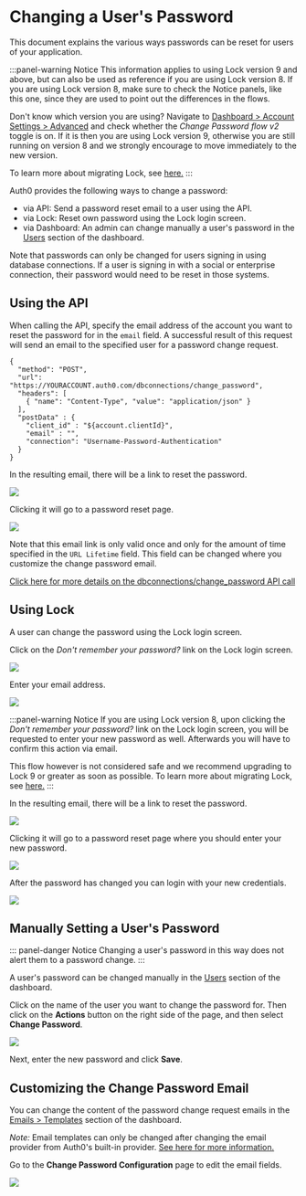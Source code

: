 # Changing a User's Password

This document explains the various ways passwords can be reset for users of your application.

:::panel-warning Notice
This information applies to using Lock version 9 and above, but can also be used as reference if you are using Lock version 8. 
If you are using Lock version 8, make sure to check the Notice panels, like this one, since they are used to point out the differences in the flows.

Don't know which version you are using? 
Navigate to [Dashboard > Account Settings > Advanced](https://manage.auth0.com/#/account/advanced) and check whether the *Change Password flow v2* toggle is on. If it is then you are using Lock version 9, otherwise you are still running on version 8 and we strongly encourage to move immediately to the new version. 

To learn more about migrating Lock, see [here.](/migrations#vulnerable-password-flow)
:::

Auth0 provides the following ways to change a password:
+ via API: Send a password reset email to a user using the API.
+ via Lock: Reset own password using the Lock login screen.
+ via Dashboard: An admin can change manually a user's password in the [Users](${uiURL}/#/users) section of the dashboard.

Note that passwords can only be changed for users signing in using database connections. If a user is signing in with a social or enterprise connection, their password would need to be reset in those systems.


## Using the API

When calling the API, specify the email address of the account you want to reset the password for in the `email` field. A successful result of this request will send an email to the specified user for a password change request.

```har
{
  "method": "POST",
  "url": "https://YOURACCOUNT.auth0.com/dbconnections/change_password",
  "headers": [
    { "name": "Content-Type", "value": "application/json" }
  ],
  "postData" : {
    "client_id" : "${account.clientId}",
    "email" : "",
    "connection": "Username-Password-Authentication"
  }
}
```

In the resulting email, there will be a link to reset the password.

![](/media/articles/connections/database/reset-password-email.png)

Clicking it will go to a password reset page.

![](/media/articles/connections/database/reset-password.png)

Note that this email link is only valid once and only for the amount of time specified in the `URL Lifetime` field. This field can be changed where you customize the change password email.

[Click here for more details on the dbconnections/change_password API call](/auth-api#!#post--dbconnections-change_password)


## Using Lock

A user can change the password using the Lock login screen.

Click on the *Don't remember your password?* link on the Lock login screen.

![](/media/articles/connections/database/lock_v9/lock_login_page.png)

Enter your email address.

![](/media/articles/connections/database/lock_v9/lock_request_reset.png)

:::panel-warning Notice
If you are using Lock version 8, upon clicking the *Don't remember your password?* link on the Lock login screen, you will be requested to enter your new password as well. Afterwards you will have to confirm this action via email. 

This flow however is not considered safe and we recommend upgrading to Lock 9 or greater as soon as possible. 
To learn more about migrating Lock, see [here.](/migrations#vulnerable-password-flow)
:::

In the resulting email, there will be a link to reset the password.

![](/media/articles/connections/database/lock_v9/lock_reset_pass_email.png)

Clicking it will go to a password reset page where you should enter your new password.

![](/media/articles/connections/database/lock_v9/lock_set_new_pass.png)

After the password has changed you can login with your new credentials.

![](/media/articles/connections/database/lock_v9/lock_pass_changed.png)


## Manually Setting a User's Password

::: panel-danger Notice
Changing a user's password in this way does not alert them to a password change.
:::

A user's password can be changed manually in the [Users](${uiURL}/#/users) section of the dashboard.

Click on the name of the user you want to change the password for. Then click on the **Actions** button on the right side of the page, and then select **Change Password**.

![](/media/articles/connections/database/manual-password-change.png)

Next, enter the new password and click **Save**.


## Customizing the Change Password Email

You can change the content of the password change request emails in the  [Emails > Templates](${uiURL}/#/emails) section of the dashboard.

*Note:* Email templates can only be changed after changing the email provider from Auth0's built-in provider. [See here for more information.](/email/templates)

Go to the **Change Password Configuration** page to edit the email fields.

![](/media/articles/connections/database/change-password-email.png)
